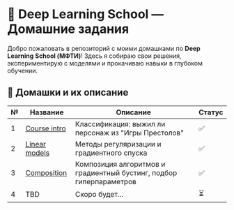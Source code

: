 # 🧠 Deep Learning School — Домашние задания  

Добро пожаловать в репозиторий с моими домашками по **Deep Learning School (МФТИ)**! Здесь я собираю свои решения, экспериментирую с моделями и прокачиваю навыки в глубоком обучении.  

## 🚀 Домашки и их описание  

| №  | Название | Описание | Статус |
|----|---------|----------|--------|
| 1  | [Course intro](homeworks/hw1_got_survival.ipynb) | Классификация: выжил ли персонаж из "Игры Престолов" | ✅ |
| 2  | [Linear models](homeworks/hw2_linear_models.ipynb) | Методы регуляризации и градиентного спуска | ✅ |
| 3  | [Composition](homeworks/hw3_gradient_boosting.ipynb) | Композиция алгоритмов и градиентный бустинг, подбор гиперпараметров | ✅ |
| 4  | TBD | Скоро будет... | ⏳ |
